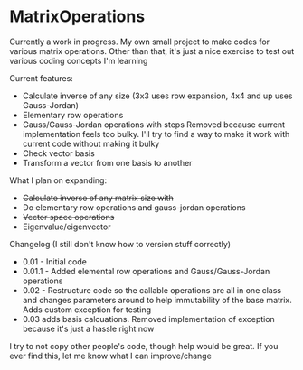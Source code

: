 # MatrixOperations
Currently a work in progress. My own small project to make codes for various matrix operations. Other than that, it's just a nice exercise to test out various coding concepts I'm  learning

Current features:
- Calculate inverse of any size (3x3 uses row expansion, 4x4 and up uses Gauss-Jordan)
- Elementary row operations
- Gauss/Gauss-Jordan operations ~~with steps~~ Removed because current implementation feels too bulky. I'll try to find a way to make it work with current code without making it bulky
- Check vector basis
- Transform a vector from one basis to another

What I plan on expanding:

- ~~Calculate inverse of any matrix size with~~
- ~~Do elementary row operations and gauss-jordan operations~~ 
- ~~Vector space operations~~
- Eigenvalue/eigenvector

Changelog (I still don't know how to version stuff correctly)
- 0.01 - Initial code
- 0.01.1 - Added elemental row operations and Gauss/Gauss-Jordan operations
- 0.02 - Restructure code so the callable operations are all in one class and changes parameters around to help immutability of the base matrix. Adds custom exception for testing
- 0.03 adds basis calcuations. Removed implementation of exception because it's just a hassle right now


I try to not copy other people's code, though help would be great. If you ever find this, let me know what I can improve/change
